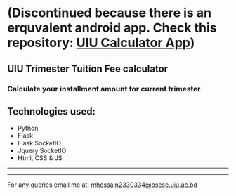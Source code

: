 # (Discontinued because there is an erquvalent android app. Check this repository: [UIU Calculator App](https://github.com/runtimeghost/uiu-installment-calc-app))
## UIU Trimester Tuition Fee calculator

### Calculate your installment amount for current trimester 

## Technologies used:
- Python 
- Flask
- Flask SocketIO
- Jquery SocketIO
- Html, CSS & JS

<hr>
<hr>
For any queries email me at: 
<a href="mailto:mhossain2330334@bscse.uiu.ac.bd">mhossain2330334@bscse.uiu.ac.bd</a>